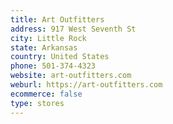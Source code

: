 ```yaml
---
title: Art Outfitters
address: 917 West Seventh St
city: Little Rock
state: Arkansas
country: United States
phone: 501-374-4323
website: art-outfitters.com
weburl: https://art-outfitters.com
ecommerce: false
type: stores
---
```

